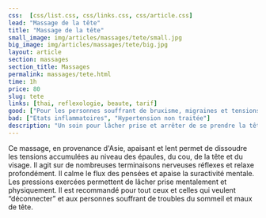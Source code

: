 ```yaml
---
css:  [css/list.css, css/links.css, css/article.css]
lead: "Massage de la tête"
title: "Massage de la tête"
small_image: img/articles/massages/tete/small.jpg
big_image: img/articles/massages/tete/big.jpg
layout: article
section: massages
section_title: Massages
permalink: massages/tete.html
time: 1h
price: 80
slug: tete
links: [thai, reflexologie, beaute, tarif]
good: ["Pour les personnes souffrant de bruxisme, migraines et tensions", "Lâcher prise"]
bad: ["Etats inflammatoires", "Hypertension non traitée"]
description: "Un soin pour lâcher prise et arrêter de se prendre la tête!"
---
```

Ce massage, en provenance d'Asie, apaisant et lent permet de dissoudre 
les tensions accumulées au niveau des épaules, du cou, de la tête et du visage. 
Il agit sur de nombreuses terminaisons nerveuses 
réflexes et relaxe profondément.
Il calme le flux des pensées et apaise la suractivité
mentale.
Les pressions exercées permettent de lâcher 
prise mentalement et physiquement.
Il est recommandé pour tout ceux et celles qui
veulent “déconnecter” et aux personnes souffrant
de troubles du sommeil et maux de tête.



